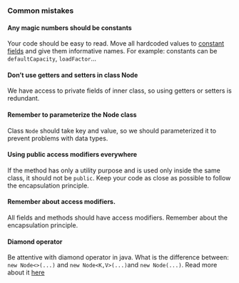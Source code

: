 ### Common mistakes

#### Any magic numbers should be constants
Your code should be easy to read. Move all hardcoded values 
to [constant fields](https://mate-academy.github.io/style-guides/java/java.html#s5.2.4-constant-names) and give them informative names.
For example: constants can be `defaultCapacity`, `loadFactor`...

#### Don’t use getters and setters in class Node
We have access to private fields of inner class, so using getters or setters is redundant.

#### Remember to parameterize the Node class
Class `Node` should take key and value, so we should parameterized it to prevent problems with data types.

#### Using public access modifiers everywhere
If the method has only a utility purpose and is used only inside the same class, it should not be 
`public`. Keep your code as close as possible to follow the encapsulation principle.

#### Remember about access modifiers.
All fields and methods should have access modifiers. Remember about the encapsulation principle.

#### Diamond operator
Be attentive with diamond operator in java. 
What is the difference between: `new Node<>(...)` and `new Node<K,V>(...)`and `new Node(...)`. 
Read more about it [here](https://www.baeldung.com/java-diamond-operator)
